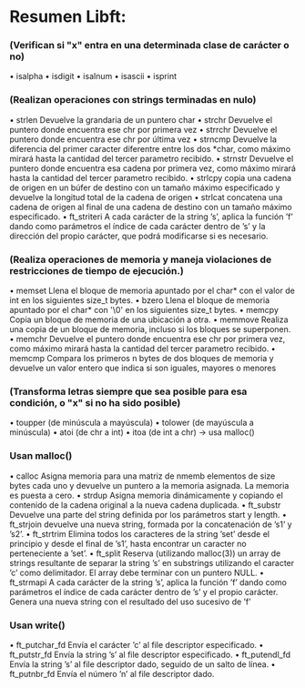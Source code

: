 # Resumen Libft:

### (Verifican si "x" entra en una determinada clase de carácter o no)
• isalpha
• isdigit
• isalnum
• isascii
• isprint

### (Realizan operaciones con strings terminadas en nulo)
• strlen 
    Devuelve la grandaria de un puntero char
• strchr 
    Devuelve el puntero donde encuentra ese chr por primera vez
• strrchr 
    Devuelve el puntero donde encuentra ese chr por última vez
• strncmp 
    Devuelve la diferencia del primer caracter diferentre entre los dos *char, como máximo mirará hasta la cantidad del tercer parametro recibido.
• strnstr 
    Devuelve el puntero donde encuentra esa cadena por primera vez, como máximo mirará hasta la cantidad del tercer parametro recibido.
• strlcpy 
    copia una cadena de origen en un búfer de destino con un tamaño máximo especificado y devuelve la longitud total de la cadena de origen
• strlcat 
    concatena una cadena de origen al final de una cadena de destino con un tamaño máximo especificado.
• ft_striteri
    A cada carácter de la string ’s’, aplica la función ’f’ dando como parámetros el índice de cada carácter dentro de ’s’ y la dirección del propio carácter, que podrá modificarse si es necesario.

### (Realiza operaciones de memoria y maneja violaciones de restricciones de tiempo de ejecución.)
• memset 
    Llena el bloque de memoria apuntado por el char* con el valor de int en los siguientes size_t bytes.
• bzero 
    Llena el bloque de memoria apuntado por el char* con '\0' en los siguientes size_t bytes.
• memcpy 
    Copia un bloque de memoria de una ubicación a otra.
• memmove 
    Realiza una copia de un bloque de memoria, incluso si los bloques se superponen.
• memchr 
    Devuelve el puntero donde encuentra ese chr por primera vez, como máximo mirará hasta la cantidad del tercer parametro recibido.
• memcmp 
    Compara los primeros n bytes de dos bloques de memoria y devuelve un valor entero que indica si son iguales, mayores o menores

### (Transforma letras siempre que sea posible para esa condición, o "x" si no ha sido posible)
• toupper (de minúscula a mayúscula)
• tolower (de mayúscula a minúscula)
• atoi (de chr a int)
• itoa (de int a chr) -> usa malloc()

### Usan malloc()
• calloc
    Asigna memoria para una matriz de nmemb elementos de size bytes cada uno y devuelve un puntero a la memoria asignada. La memoria es puesta a cero.
• strdup
    Asigna memoria dinámicamente y copiando el contenido de la cadena original a la nueva cadena duplicada.
• ft_substr 
    Devuelve una parte del string definida por los parámetros start y length.
• ft_strjoin
    devuelve una nueva string, formada por la concatenación de ’s1’ y ’s2’.
• ft_strtrim
    Elimina todos los caracteres de la string ’set’ desde el principio y desde el final de ’s1’, hasta encontrar un caracter no perteneciente a ’set’.
• ft_split
    Reserva (utilizando malloc(3)) un array de strings resultante de separar la string ’s’ en substrings utilizando el caracter ’c’ como delimitador. El array debe terminar con un puntero NULL.
• ft_strmapi
    A cada carácter de la string ’s’, aplica la función ’f’ dando como parámetros el índice de cada carácter dentro de ’s’ y el propio carácter. Genera una nueva string con el resultado del uso sucesivo de ’f’

### Usan write()
• ft_putchar_fd
    Envía el carácter ’c’ al file descriptor especificado.
• ft_putstr_fd
    Envía la string ’s’ al file descriptor especificado.
• ft_putendl_fd
    Envía la string ’s’ al file descriptor dado, seguido de un salto de línea.
• ft_putnbr_fd
    Envía el número ’n’ al file descriptor dado.

